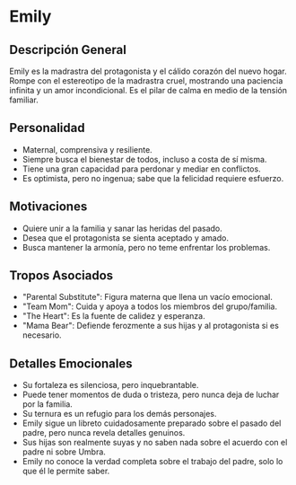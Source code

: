 # Emily

## Descripción General
Emily es la madrastra del protagonista y el cálido corazón del nuevo hogar. Rompe con el estereotipo de la madrastra cruel, mostrando una paciencia infinita y un amor incondicional. Es el pilar de calma en medio de la tensión familiar.

## Personalidad
- Maternal, comprensiva y resiliente.
- Siempre busca el bienestar de todos, incluso a costa de sí misma.
- Tiene una gran capacidad para perdonar y mediar en conflictos.
- Es optimista, pero no ingenua; sabe que la felicidad requiere esfuerzo.

## Motivaciones
- Quiere unir a la familia y sanar las heridas del pasado.
- Desea que el protagonista se sienta aceptado y amado.
- Busca mantener la armonía, pero no teme enfrentar los problemas.

## Tropos Asociados
- "Parental Substitute": Figura materna que llena un vacío emocional.
- "Team Mom": Cuida y apoya a todos los miembros del grupo/familia.
- "The Heart": Es la fuente de calidez y esperanza.
- "Mama Bear": Defiende ferozmente a sus hijas y al protagonista si es necesario.

## Detalles Emocionales
- Su fortaleza es silenciosa, pero inquebrantable.
- Puede tener momentos de duda o tristeza, pero nunca deja de luchar por la familia.
- Su ternura es un refugio para los demás personajes.
- Emily sigue un libreto cuidadosamente preparado sobre el pasado del padre, pero nunca revela detalles genuinos.
- Sus hijas son realmente suyas y no saben nada sobre el acuerdo con el padre ni sobre Umbra.
- Emily no conoce la verdad completa sobre el trabajo del padre, solo lo que él le permite saber.